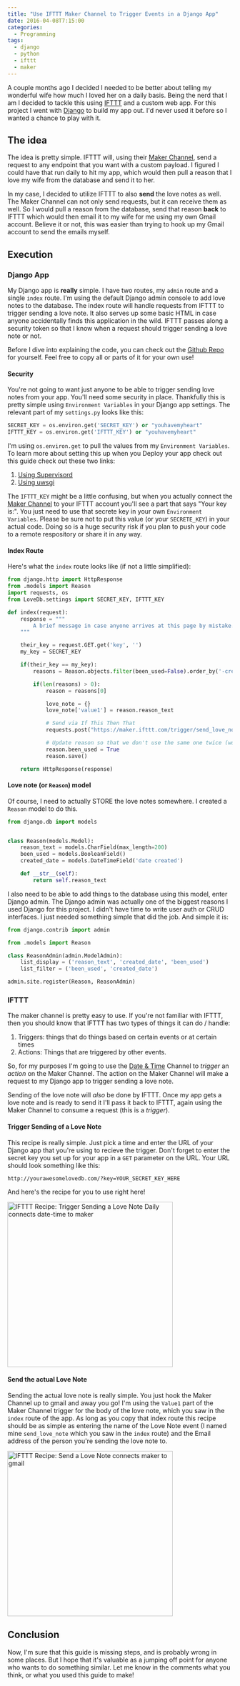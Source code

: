 ```yaml
---
title: "Use IFTTT Maker Channel to Trigger Events in a Django App"
date: 2016-04-08T7:15:00
categories:
  - Programming
tags:
  - django
  - python
  - ifttt
  - maker
---
```


A couple months ago I decided I needed to be better about telling my wonderful wife how much I loved her on a daily basis. Being the nerd that I am I decided to tackle this using [IFTTT][1] and a custom web app. For this project I went with [Django][2] to build my app out. I'd never used it before so I wanted a chance to play with it.

## The idea

The idea is pretty simple. IFTTT will, using their [Maker Channel][3], send a request to any endpoint that you want with a custom payload. I figured I could have that run daily to hit my app, which would then pull a reason that I love my wife from the database and send it to her.

In my case, I decided to utilize IFTTT to also **send** the love notes as well. The Maker Channel can not only send requests, but it can receive them as well. So I would pull a reason from the database, send that reason **back** to IFTTT which would then email it to my wife for me using my own Gmail account. Believe it or not, this was easier than trying to hook up my Gmail account to send the emails myself.

## Execution

### Django App

My Django app is **really** simple. I have two routes, my `admin` route and a single `index` route. I'm using the default Django admin console to add love notes to the database. The index route will handle requests from IFTTT to trigger sending a love note. It also serves up some basic HTML in case anyone accidentally finds this application in the wild. IFTTT passes along a security token so that I know when a request should trigger sending a love note or not.

Before I dive into explaining the code, you can check out the [Github Repo][5] for yourself. Feel free to copy all or parts of it for your own use!

#### Security

You're not going to want just anyone to be able to trigger sending love notes from your app. You'll need some security in place. Thankfully this is pretty simple using `Environment Variables` in your Django app settings. The relevant part of my `settings.py` looks like this:

```python
SECRET_KEY = os.environ.get('SECRET_KEY') or "youhavemyheart"
IFTTT_KEY = os.environ.get('IFTTT_KEY') or "youhavemyheart"
```

I'm using `os.environ.get` to pull the values from my `Environment Variables`. To learn more about setting this up when you Deploy your app check out this guide check out these two links:

1. [Using Supervisord][6]
2. [Using uwsgi][7]

The `IFTTT_KEY` might be a little confusing, but when you actually connect the [Maker Channel][3] to your IFTTT account you'll see a part that says "Your key is:". You just need to use that secrete key in your own `Environment Variables`. Please be sure not to put this value (or your `SECRETE_KEY`) in your actual code. Doing so is a huge security risk if you plan to push your code to a remote respository or share it in any way.

#### Index Route

Here's what the `index` route looks like (if not a little simplified):

```python
from django.http import HttpResponse
from .models import Reason
import requests, os
from LoveDb.settings import SECRET_KEY, IFTTT_KEY

def index(request):
    response = """
    	A brief message in case anyone arrives at this page by mistake.
    """

    their_key = request.GET.get('key', '')
    my_key = SECRET_KEY

    if(their_key == my_key):
        reasons = Reason.objects.filter(been_used=False).order_by('-created_date')[:1]

        if(len(reasons) > 0):
            reason = reasons[0]

            love_note = {}
            love_note['value1'] = reason.reason_text

            # Send via If This Then That
            requests.post("https://maker.ifttt.com/trigger/send_love_note/with/key/{0}".format(IFTTT_KEY), data=love_note)

            # Update reason so that we don't use the same one twice (wouldn't that be embarrassing!)
            reason.been_used = True
            reason.save()

    return HttpResponse(response)
```

#### Love note (or `Reason`) model

Of course, I need to actually STORE the love notes somewhere. I created a `Reason` model to do this.

```python
from django.db import models


class Reason(models.Model):
    reason_text = models.CharField(max_length=200)
    been_used = models.BooleanField()
    created_date = models.DateTimeField('date created')

    def __str__(self):
        return self.reason_text
```

I also need to be able to add things to the database using this model, enter Django admin. The Django admin was actually one of the biggest reasons I used Django for this project. I didn't have time to write user auth or CRUD interfaces. I just needed something simple that did the job. And simple it is:

```python
from django.contrib import admin

from .models import Reason

class ReasonAdmin(admin.ModelAdmin):
    list_display = ('reason_text', 'created_date', 'been_used')
    list_filter = ('been_used', 'created_date')

admin.site.register(Reason, ReasonAdmin)
```

### IFTTT

The maker channel is pretty easy to use. If you're not familiar with IFTTT, then you should know that IFTTT has two types of things it can do / handle:

1. Triggers: things that do things based on certain events or at certain times
2. Actions: Things that are triggered by other events.

So, for my purposes I'm going to use the [Date & Time][4] Channel to _trigger_ an _action_ on the Maker Channel. The action on the Maker Channel will make a request to my Django app to trigger sending a love note.

Sending of the love note will _also_ be done by IFTTT. Once my app gets a love note and is ready to send it I'll pass it back to IFTTT, again using the Maker Channel to consume a request (this is a _trigger_).

#### Trigger Sending of a Love Note

This recipe is really simple. Just pick a time and enter the URL of your Django app that you're using to recieve the trigger. Don't forget to enter the secret key you set up for your app in a `GET` parameter on the URL. Your URL should look something like this:

`http://yourawesomelovedb.com/?key=YOUR_SECRET_KEY_HERE`

And here's the recipe for you to use right here!

<a href="https://ifttt.com/view_embed_recipe/406032-trigger-sending-a-love-note-daily" target = "_blank" class="embed_recipe embed_recipe-l_33" id= "embed_recipe-406032"><img src= 'https://ifttt.com/recipe_embed_img/406032' alt="IFTTT Recipe: Trigger Sending a Love Note Daily connects date-time to maker" width="370px" style="max-width:100%"/></a><script async type="text/javascript" src= "//ifttt.com/assets/embed_recipe.js"></script>

#### Send the actual Love Note

Sending the actual love note is really simple. You just hook the Maker Channel up to gmail and away you go! I'm using the `Value1` part of the Maker Channel trigger for the body of the love note, which you saw in the `index` route of the app. As long as you copy that index route this recipe should be as simple as entering the name of the Love Note event (I named mine `send_love_note` which you saw in the `index` route) and the Email address of the person you're sending the love note to.

<a href="https://ifttt.com/view_embed_recipe/406029-send-a-love-note" target = "_blank" class="embed_recipe embed_recipe-l_16" id= "embed_recipe-406029"><img src= 'https://ifttt.com/recipe_embed_img/406029' alt="IFTTT Recipe: Send a Love Note connects maker to gmail" width="370px" style="max-width:100%"/></a><script async type="text/javascript" src= "//ifttt.com/assets/embed_recipe.js"></script>

## Conclusion

Now, I'm sure that this guide is missing steps, and is probably wrong in some places. But I hope that it's valuable as a jumping off point for anyone who wants to do something similar. Let me know in the comments what you think, or what you used this guide to make!

<!-- Links -->

[1]: https://ifttt.com "If This Then That"
[2]: https://djangoproject.org "Django Project"
[3]: https://ifttt.com/maker "IFTTT: Maker Channel"
[4]: https://ifttt.com/date_and_time "IFTTT: Date & Time Channel"
[5]: https://github.com/CrowderSoup/LoveDB "Github Repo for the LoveDb"
[6]: http://supervisord.org/subprocess.html#subprocess-environment "Subprocess Env"
[7]: https://coderwall.com/p/93jakg/multiple-env-vars-with-uwsgi "Multiple Env Vars with uwsgi"
